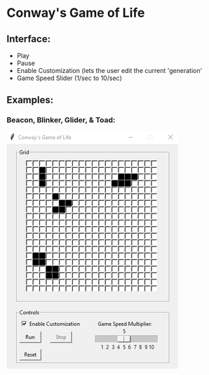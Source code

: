 # Conway's Game of Life

## Interface:
- Play
- Pause
- Enable Customization (lets the user edit the current 'generation'
- Game Speed Slider (1/sec to 10/sec)

## Examples:
### Beacon, Blinker, Glider, & Toad:
![Example](conway_example.gif)
